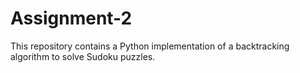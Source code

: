 # Assignment-2

This repository contains a Python implementation of a backtracking algorithm to solve Sudoku puzzles.
